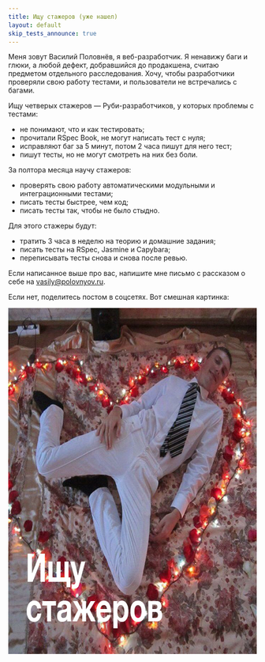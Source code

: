 ```yaml
---
title: Ищу стажеров (уже нашел)
layout: default
skip_tests_announce: true
---
```



Меня зовут Василий Половнёв, я веб-разработчик. Я ненавижу баги и глюки, а любой дефект, добравшийся до продакшена, считаю предметом отдельного расследования. Хочу, чтобы разработчики проверяли свою работу тестами, и пользователи не встречались с багами.

Ищу четверых стажеров — Руби-разработчиков, у которых проблемы с тестами:

* не понимают, что и как тестировать;
* прочитали RSpec Book, не могут написать тест с нуля;
* исправляют баг за 5 минут, потом 2 часа пишут для него тест;
* пишут тесты, но не могут смотреть на них без боли.

За полтора месяца научу стажеров:

* проверять свою работу автоматическими модульными и интеграционными тестами;
* писать тесты быстрее, чем код;
* писать тесты так, чтобы не было стыдно.

Для этого стажеры будут:

* тратить 3 часа в неделю на теорию и домашние задания;
* писать тесты на RSpec, Jasmine и Capybara;
* переписывать тесты снова и снова после ревью.

Если написанное выше про вас, напишите мне письмо с рассказом о себе на [vasily@polovnyov.ru](mailto:vasily@polovnyov.ru).

Если нет, поделитесь постом в соцсетях. Вот смешная картинка:

<img src="/assets/tests-junior-cover.jpg" class="img--break" width="700" height="700" />

